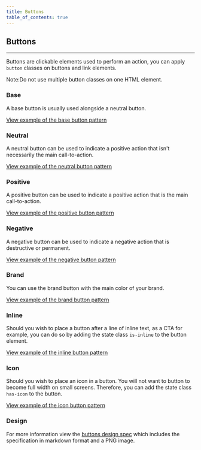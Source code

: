 ```yaml
---
title: Buttons
table_of_contents: true
---
```


## Buttons

<hr>

Buttons are clickable elements used to perform an action, you can apply `button` classes on buttons and link elements.

<div class="p-notification--information">
  <p class="p-notification__response">
    <span class="p-notification__status">Note:</span>Do not use multiple button classes on one HTML element.
  </p>
</div>

### Base

A base button is usually used alongside a neutral button.

<a href="https://canonical-web-and-design.github.io/vanilla-framework/examples/patterns/buttons/base/"
    class="js-example">
View example of the base button pattern
</a>

### Neutral

A neutral button can be used to indicate a positive action that isn't necessarily the main call-to-action.

<a href="https://canonical-web-and-design.github.io/vanilla-framework/examples/patterns/buttons/neutral/"
    class="js-example">
View example of the neutral button pattern
</a>

### Positive

A positive button can be used to indicate a positive action that is the main call-to-action.

<a href="https://canonical-web-and-design.github.io/vanilla-framework/examples/patterns/buttons/positive/"
    class="js-example">
View example of the positive button pattern
</a>

### Negative

A negative button can be used to indicate a negative action that is destructive or permanent.

<a href="https://canonical-web-and-design.github.io/vanilla-framework/examples/patterns/buttons/negative/"
    class="js-example">
View example of the negative button pattern
</a>

### Brand

You can use the brand button with the main color of your brand.

<a href="https://canonical-web-and-design.github.io/vanilla-framework/examples/patterns/buttons/brand/"
    class="js-example">
View example of the brand button pattern
</a>

### Inline

Should you wish to place a button after a line of inline text, as a CTA for example, you can do so by adding the state class `is-inline` to the button element.

<a href="https://canonical-web-and-design.github.io/vanilla-framework/examples/patterns/buttons/inline/"
    class="js-example">
View example of the inline button pattern
</a>

### Icon

Should you wish to place an icon in a button. You will not want to button to become full width on small screens. Therefore, you can add the state class `has-icon` to the button.

<a href="https://canonical-web-and-design.github.io/vanilla-framework/examples/patterns/buttons/icon/"
    class="js-example">
View example of the icon button pattern
</a>

### Design

For more information view the [buttons design spec](https://github.com/ubuntudesign/vanilla-design/tree/master/Buttons) which includes the specification in markdown format and a PNG image.
